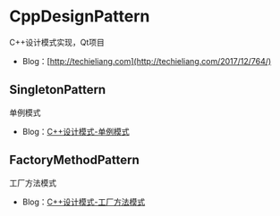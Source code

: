 # CppDesignPattern
C++设计模式实现，Qt项目  
* Blog：[http://techieliang.com](http://techieliang.com/2017/12/764/)   
## SingletonPattern  
单例模式  
* Blog：[C++设计模式-单例模式](http://techieliang.com/2017/12/772/)  

## FactoryMethodPattern  
工厂方法模式  
* Blog：[C++设计模式-工厂方法模式](http://techieliang.com/2017/12/775/)  

